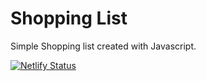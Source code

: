 # Shopping List

Simple Shopping list created with Javascript.

[![Netlify Status](https://api.netlify.com/api/v1/badges/ce13424f-7c8a-4c65-bf18-e1098088c439/deploy-status)](https://app.netlify.com/sites/glittery-peony-892e0b/deploys)
